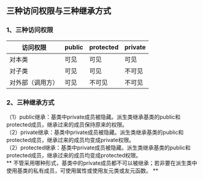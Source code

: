 ## 三种访问权限与三种继承方式
### 1、三种访问权限
| 访问权限 | public | protected | private |
|---------|--------|-----------|---------|
| 对本类 | 可见 | 可见 | 可见 |
| 对子类 | 可见 | 可见 | 不可见 |
| 对外部（调用方） | 可见 | 不可见 | 不可见 |

### 2、三种继承方式
（1）public继承：基类中private成员被隐藏。派生类继承基类的public和protected成员，继承过来的成员保持原来的权限。<br>
（2）private继承：基类中private成员被隐藏。派生类继承基类的public和protected成员，继承过来的成员均变成private权限。<br>
（2）protected继承：基类中private成员被隐藏。派生类继承基类的public和protected成员，继承过来的成员均变成protected权限。<br>
** 不管采用哪种形式，基类中的private成员都不可以被继承；若非要在派生类中使用基类的私有成员，可使用属性或使用友元类或友元函数。 **
